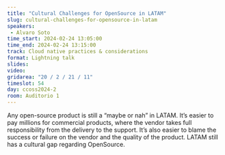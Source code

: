 ```yaml
---
title: "Cultural Challenges for OpenSource in LATAM"
slug: cultural-challenges-for-opensource-in-latam
speakers:
 - Alvaro Soto
time_start: 2024-02-24 13:05:00
time_end: 2024-02-24 13:15:00
track: Cloud native practices & considerations
format: Lightning talk
slides: 
video: 
gridarea: "20 / 2 / 21 / 11"
timeslot: 54
day: ccoss2024-2
room: Auditorio 1
---
```


Any open-source product is still a “maybe or nah” in LATAM. It’s easier to pay millions for commercial products, where the vendor takes full responsibility from the delivery to the support. It’s also easier to blame the success or failure on the vendor and the quality of the product. LATAM still has a cultural gap regarding OpenSource.
